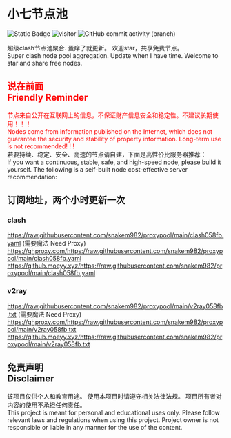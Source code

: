 # 小七节点池

![Static Badge](https://img.shields.io/badge/ss|vmess|trojan-free-orange)
<img src="https://visitor-badge.laobi.icu/badge?page_id=snakem982.proxypool" alt="visitor">
![GitHub commit activity (branch)](https://img.shields.io/github/commit-activity/w/snakem982/proxypool?color=DC52FC)


超级clash节点池聚合.
蛋痒了就更新。
欢迎star，共享免费节点。
<br/>
Super clash node pool aggregation.
Update when I have time.
Welcome to star and share free nodes.

## <font color="red">说在前面<br/>Friendly Reminder</font>
<font color="red">节点来自公开在互联网上的信息，不保证财产信息安全和稳定性。不建议长期使用！！！<br/>
Nodes come from information published on the Internet,
which does not guarantee the security and stability of property information.
Long-term use is not recommended! ! !</font><br/>
若要持续、稳定、安全、高速的节点请自建，下面是高性价比服务器推荐：<br/>
If you want a continuous, stable, safe, and high-speed node, please build it yourself.
The following is a self-built node cost-effective server recommendation:



## 订阅地址，两个小时更新一次
### clash
https://raw.githubusercontent.com/snakem982/proxypool/main/clash058fb.yaml  (需要魔法 Need Proxy)
https://ghproxy.com/https://raw.githubusercontent.com/snakem982/proxypool/main/clash058fb.yaml
https://github.moeyy.xyz/https://raw.githubusercontent.com/snakem982/proxypool/main/clash058fb.yaml
### v2ray
https://raw.githubusercontent.com/snakem982/proxypool/main/v2ray058fb.txt  (需要魔法 Need Proxy)
https://ghproxy.com/https://raw.githubusercontent.com/snakem982/proxypool/main/v2ray058fb.txt
https://github.moeyy.xyz/https://raw.githubusercontent.com/snakem982/proxypool/main/v2ray058fb.txt


## 免责声明 <br/>Disclaimer
该项目仅供个人和教育用途。
使用本项目时请遵守相关法律法规。
项目所有者对内容的使用不承担任何责任。
<br/>
This project is meant for personal and educational uses only.
Please follow relevant laws and regulations when using this project.
Project owner is not responsible or liable in any manner for the use of the content.
